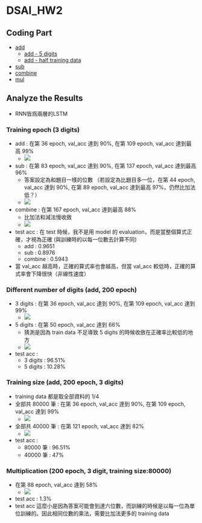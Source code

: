 # DSAI_HW2
## Coding Part
* [add](https://nbviewer.jupyter.org/github/letticee/DSAI_HW2/blob/master/Addition.ipynb)
  * [add - 5 digits](https://nbviewer.jupyter.org/github/letticee/DSAI_HW2/blob/master/Addition5digits.ipynb)
  * [add - half training data](https://nbviewer.jupyter.org/github/letticee/DSAI_HW2/blob/master/Addition10000_40000.ipynb)
* [sub](https://nbviewer.jupyter.org/github/letticee/DSAI_HW2/blob/master/Subtraction.ipynb)
* [combine](https://github.com/letticee/DSAI_HW2/blob/master/Combine.ipynb)
* [mul](https://nbviewer.jupyter.org/github/letticee/DSAI_HW2/blob/master/Multiplication.ipynb)

## Analyze the Results
* RNN皆爲兩層的LSTM
### Training epoch (3 digits)
* add : 在第 36 epoch, val_acc 達到 90%, 在第 109 epoch, val_acc 達到最高 99%
  * ![](https://imgur.com/okX0NZB.png)
* sub : 在第 83 epoch, val_acc 達到 90%, 在第 137 epoch, val_acc 達到最高 96%
  * 答案設定為和題目一樣的位數
（若設定為比題目多一位，在第 44 epoch, val_acc 達到 90%, 在第 89 epoch, val_acc 達到最高 97%，仍然比加法低？）
  * ![](https://imgur.com/rTIr7hp.png)
* combine : 在第 167 epoch, val_acc 達到最高 88%
  * 比加法和減法慢收斂
  * ![](https://imgur.com/lqYTezh.png)
* test acc : 在 test 時候，我不是用 model 的 evaluation，而是當整個算式正確，才視為正確 (與訓練時的以每一位數去計算不同)
  * add : 0.9651
  * sub : 0.8976								
  * combine : 0.5943
* 當 val_acc 越高時，正確的算式率也會越高，但當 val_acc 較低時，正確的算式率會下降很快（非線性速度）

### Different number of digits (add, 200 epoch)
* 3 digits : 在第 36 epoch, val_acc 達到 90%, 在第 109 epoch, val_acc 達到 99%
  * ![](https://imgur.com/okX0NZB.png)
* 5 digits : 在第 50 epoch, val_acc 達到 66%
  * 猜測是因為 train data 不足導致 5 digits 的時候收斂在正確率比較低的地方
  * ![](https://imgur.com/EZg2tc9.png)
* test acc : 
  * 3 digits : 96.51%
  * 5 digits : 10.28%
  
### Training size (add, 200 epoch, 3 digits)
* training data 都是取全部資料的 1/4
* 全部共 80000 筆 :  在第 36 epoch, val_acc 達到 90%, 在第 109 epoch, val_acc 達到 99%
  * ![](https://imgur.com/okX0NZB.png)
* 全部共 40000 筆 : 在第 121 epoch, val_acc 達到 82%
  * ![](https://imgur.com/6fIMp3V.png)
* test acc : 
  * 80000 筆 : 96.51%
  * 40000 筆 : 47%
  
### Multiplication (200 epoch, 3 digit, training size:80000)
* 在第 88 epoch, val_acc 達到 58%
  * ![](https://imgur.com/Y9mADke.png)
* test acc : 1.3%
* test acc 這麼小是因為答案可能會到達六位數，而訓練的時候是以每一位為單位訓練的。因此相同位數的乘法，需要比加法更多的 training data


  
  

